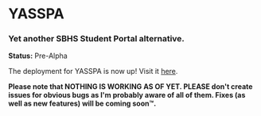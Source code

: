 # YASSPA

### Yet another SBHS Student Portal alternative.

**Status:** Pre-Alpha

The deployment for YASSPA is now up! Visit it [here](https://yasspa.vercel.app/). 

**Please note that NOTHING IS WORKING AS OF YET. PLEASE don't create issues for obvious bugs as I'm probably aware of all of them. Fixes (as well as new features) will be coming soon&trade;.**
